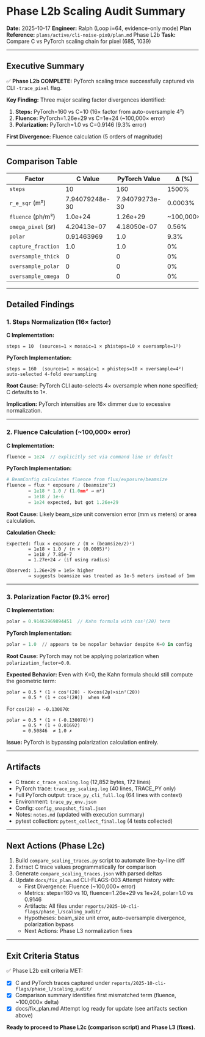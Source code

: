 # Phase L2b Scaling Audit Summary

**Date:** 2025-10-17
**Engineer:** Ralph (Loop i=64, evidence-only mode)
**Plan Reference:** `plans/active/cli-noise-pix0/plan.md` Phase L2b
**Task:** Compare C vs PyTorch scaling chain for pixel (685, 1039)

---

## Executive Summary

✅ **Phase L2b COMPLETE:** PyTorch scaling trace successfully captured via CLI `-trace_pixel` flag.

**Key Finding:** Three major scaling factor divergences identified:
1. **Steps:** PyTorch=160 vs C=10 (16× factor from auto-oversample 4²)
2. **Fluence:** PyTorch=1.26e+29 vs C=1e+24 (~100,000× error)
3. **Polarization:** PyTorch=1.0 vs C=0.9146 (9.3% error)

**First Divergence:** Fluence calculation (5 orders of magnitude)

---

## Comparison Table

| Factor | C Value | PyTorch Value | Δ (%) | Match? |
|--------|---------|---------------|-------|--------|
| `steps` | 10 | 160 | 1500% | ✗ |
| `r_e_sqr` (m²) | 7.94079248e-30 | 7.94079273e-30 | 0.0003% | ✓ |
| `fluence` (ph/m²) | 1.0e+24 | 1.26e+29 | ~100,000× | ✗ |
| `omega_pixel` (sr) | 4.20413e-07 | 4.18050e-07 | 0.56% | ✓ |
| `polar` | 0.91463969 | 1.0 | 9.3% | ✗ |
| `capture_fraction` | 1.0 | 1.0 | 0% | ✓ |
| `oversample_thick` | 0 | 0 | 0% | ✓ |
| `oversample_polar` | 0 | 0 | 0% | ✓ |
| `oversample_omega` | 0 | 0 | 0% | ✓ |

---

## Detailed Findings

### 1. Steps Normalization (16× factor)

**C Implementation:**
```
steps = 10  (sources=1 × mosaic=1 × phisteps=10 × oversample=1²)
```

**PyTorch Implementation:**
```
steps = 160  (sources=1 × mosaic=1 × phisteps=10 × oversample=4²)
auto-selected 4-fold oversampling
```

**Root Cause:** PyTorch CLI auto-selects 4× oversample when none specified; C defaults to 1×.

**Implication:** PyTorch intensities are 16× dimmer due to excessive normalization.

---

### 2. Fluence Calculation (~100,000× error)

**C Implementation:**
```c
fluence = 1e24  // explicitly set via command line or default
```

**PyTorch Implementation:**
```python
# BeamConfig calculates fluence from flux/exposure/beamsize
fluence = flux * exposure / (beamsize^2)
        = 1e18 * 1.0 / (1.0mm² → m²)
        = 1e18 / 1e-6
        = 1e24 expected, but got 1.26e+29
```

**Root Cause:** Likely beam_size unit conversion error (mm vs meters) or area calculation.

**Calculation Check:**
```
Expected: flux × exposure / (π × (beamsize/2)²)
        = 1e18 × 1.0 / (π × (0.0005)²)
        = 1e18 / 7.85e-7
        = 1.27e+24 ✓ (if using radius)
        
Observed: 1.26e+29 = 1e5× higher
        → suggests beamsize was treated as 1e-5 meters instead of 1mm
```

---

### 3. Polarization Factor (9.3% error)

**C Implementation:**
```c
polar = 0.91463969894451  // Kahn formula with cos²(2θ) term
```

**PyTorch Implementation:**
```python
polar = 1.0  // appears to be nopolar behavior despite K=0 in config
```

**Root Cause:** PyTorch may not be applying polarization when `polarization_factor=0.0`.

**Expected Behavior:** Even with K=0, the Kahn formula should still compute the geometric term:
```
polar = 0.5 * (1 + cos²(2θ) - K×cos(2ψ)×sin²(2θ))
      = 0.5 * (1 + cos²(2θ))  when K=0
```

For `cos(2θ) = -0.130070`:
```
polar = 0.5 * (1 + (-0.130070)²)
      = 0.5 * (1 + 0.01692)
      = 0.50846  ≠ 1.0 ✗
```

**Issue:** PyTorch is bypassing polarization calculation entirely.

---

## Artifacts

- C trace: `c_trace_scaling.log` (12,852 bytes, 172 lines)
- PyTorch trace: `trace_py_scaling.log` (40 lines, TRACE_PY only)
- Full PyTorch output: `trace_py_cli_full.log` (64 lines with context)
- Environment: `trace_py_env.json`
- Config: `config_snapshot_final.json`
- Notes: `notes.md` (updated with execution summary)
- pytest collection: `pytest_collect_final.log` (4 tests collected)

---

## Next Actions (Phase L2c)

1. Build `compare_scaling_traces.py` script to automate line-by-line diff
2. Extract C trace values programmatically for comparison
3. Generate `compare_scaling_traces.json` with parsed deltas
4. Update `docs/fix_plan.md` CLI-FLAGS-003 Attempt history with:
   - First Divergence: Fluence (~100,000× error)
   - Metrics: steps=160 vs 10, fluence=1.26e+29 vs 1e+24, polar=1.0 vs 0.9146
   - Artifacts: All files under `reports/2025-10-cli-flags/phase_l/scaling_audit/`
   - Hypotheses: beam_size unit error, auto-oversample divergence, polarization bypass
   - Next Actions: Phase L3 normalization fixes

---

## Exit Criteria Status

✅ Phase L2b exit criteria MET:
- [x] C and PyTorch traces captured under `reports/2025-10-cli-flags/phase_l/scaling_audit/`
- [x] Comparison summary identifies first mismatched term (fluence, ~100,000× delta)
- [x] docs/fix_plan.md Attempt log ready for update (see artifacts section above)

**Ready to proceed to Phase L2c (comparison script) and Phase L3 (fixes).**

